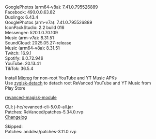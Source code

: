 GooglePhotos (arm64-v8a): 7.41.0.795526889  
Facebook: 490.0.0.63.82  
Duolingo: 6.43.4  
GooglePhotos (arm-v7a): 7.41.0.795526889  
IconPackStudio: 2.2 build 016  
Messenger: 520.1.0.70.109  
Music (arm-v7a): 8.31.51  
SoundCloud: 2025.05.27-release  
Music (arm64-v8a): 8.31.51  
Twitch: 16.9.1  
Spotify: 9.0.72.949  
YouTube: 20.13.41  
TikTok: 36.5.4  

Install [Microg](https://github.com/ReVanced/GmsCore/releases) for non-root YouTube and YT Music APKs  
Use [zygisk-detach](https://github.com/j-hc/zygisk-detach) to detach root ReVanced YouTube and YT Music from Play Store  

[revanced-magisk-module](https://github.com/j-hc/revanced-magisk-module)
  
CLI: j-hc/revanced-cli-5.0.0-all.jar  
Patches: ReVanced/patches-5.34.0.rvp  
[Changelog](https://github.com/ReVanced/revanced-patches/releases/tag/v5.34.0)  

Skipped:  
Patches: anddea/patches-3.11.0.rvp    
